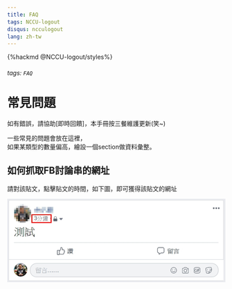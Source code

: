 ```yaml
---
title: FAQ
tags: NCCU-logout
disqus: ncculogout
lang: zh-tw
---
```


{%hackmd @NCCU-logout/styles%}

###### tags: `FAQ`

# 常見問題

如有錯誤，請協助[即時回饋]，本手冊按三餐維護更新(笑~)

一些常見的問題會放在這裡，  
如果某類型的數量偏高，繪設一個section做資料彙整。

## 如何抓取FB討論串的網址

請對該貼文，點擊貼文的時間，如下圖，即可獲得該貼文的網址

![image04](./image/image04.jpg)
